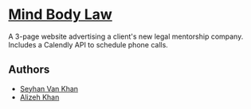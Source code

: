 # [Mind Body Law](https://www.mindbodylaw.co.uk)

A 3-page website advertising a client's new legal mentorship company. Includes a Calendly API to schedule phone calls.

## Authors

* [Seyhan Van Khan](https://github.com/seyhanvankhan)
* [Alizeh Khan](https://github.com/alizehkhan)
